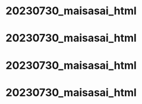 # 20230730_maisasai_html
# 20230730_maisasai_html
# 20230730_maisasai_html
# 20230730_maisasai_html
